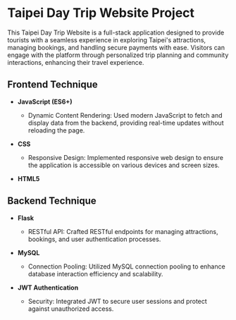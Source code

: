 # Taipei Day Trip Website Project

This Taipei Day Trip Website is a full-stack application designed to provide tourists with a seamless experience in exploring Taipei's attractions, managing bookings, and handling secure payments with ease. Visitors can engage with the platform through personalized trip planning and community interactions, enhancing their travel experience.

## Frontend Technique

- **JavaScript (ES6+)**

  - Dynamic Content Rendering: Used modern JavaScript to fetch and display data from the backend, providing real-time updates without reloading the page.
- **CSS**

  - Responsive Design: Implemented responsive web design to ensure the application is accessible on various devices and screen sizes.
- **HTML5**

## Backend Technique

- **Flask**

  - RESTful API: Crafted RESTful endpoints for managing attractions, bookings, and user authentication processes.
- **MySQL**

  - Connection Pooling: Utilized MySQL connection pooling to enhance database interaction efficiency and scalability.
- **JWT Authentication**

  - Security: Integrated JWT to secure user sessions and protect against unauthorized access.
